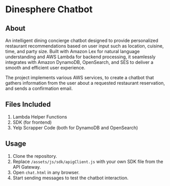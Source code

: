 # Dinesphere Chatbot

## About
An intelligent dining concierge chatbot designed to provide personalized restaurant recommendations based on user input such as location, cuisine, time, and party size. Built with Amazon Lex for natural language understanding and AWS Lambda for backend processing, it seamlessly integrates with Amazon DynamoDB, OpenSearch, and SES to deliver a smooth and efficient user experience.

The project implements various AWS services, to create a chatbot that gathers information
from the user about a requested restaurant reservation, and sends a confirmation email.

## Files Included

1. Lambda Helper Functions 
2. SDK (for frontend)
3. Yelp Scrapper Code (both for DynamoDB and OpenSearch)

## Usage

1. Clone the repository.
2. Replace `/assets/js/sdk/apigClient.js` with your own SDK file from the API
   Gateway.
3. Open `chat.html` in any browser.
4. Start sending messages to test the chatbot interaction.

